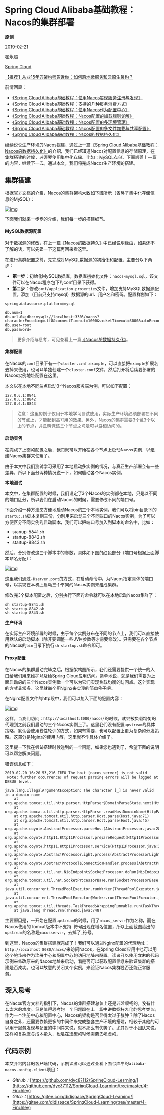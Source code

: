 # Spring Cloud Alibaba基础教程：Nacos的集群部署

**原创**

 [2019-02-21](https://blog.didispace.com/spring-cloud-alibaba-5/)

 翟永超

 [Spring Cloud](https://blog.didispace.com/categories/Spring-Cloud/)

[【推荐】从业15年的架构师告诉你：如何落地微服务和云原生架构？](https://blog.didispace.com/how-to-implement-microservice-and-cloud-native-architecture/)

前情回顾：

- [《Spring Cloud Alibaba基础教程：使用Nacos实现服务注册与发现》](http://blog.didispace.com/spring-cloud-alibaba-1/)
- [《Spring Cloud Alibaba基础教程：支持的几种服务消费方式》](http://blog.didispace.com/spring-cloud-alibaba-2/)
- [《Spring Cloud Alibaba基础教程：使用Nacos作为配置中心》](http://blog.didispace.com/spring-cloud-alibaba-3/)
- [《Spring Cloud Alibaba基础教程：Nacos配置的加载规则详解》](http://blog.didispace.com/spring-cloud-alibaba-nacos-config-1/)
- [《Spring Cloud Alibaba基础教程：Nacos配置的多环境管理》](http://blog.didispace.com/spring-cloud-alibaba-nacos-config-2/)
- [《Spring Cloud Alibaba基础教程：Nacos配置的多文件加载与共享配置》](http://blog.didispace.com/spring-cloud-alibaba-nacos-config-3/)
- [《Spring Cloud Alibaba基础教程：Nacos的数据持久化》](http://blog.didispace.com/spring-cloud-alibaba-4/)

继续说说生产环境的Nacos搭建，通过上一篇[《Spring Cloud Alibaba基础教程：Nacos的数据持久化》](http://blog.didispace.com/spring-cloud-alibaba-4/)的介绍，我们已经知道Nacos对配置信息的存储原理，在集群搭建的时候，必须要使用集中化存储，比如：MySQL存储。下面顺着上一篇的内容，继续下一去。通过本文，我们将完成Nacos生产环境的搭建。

## 集群搭建

根据官方文档的介绍，Nacos的集群架构大致如下图所示（省略了集中化存储信息的MySQL）：

[![img](https://blog.didispace.com/images/pasted-150.png)](https://blog.didispace.com/images/pasted-150.png)

下面我们就来一步步的介绍，我们每一步的搭建细节。

#### MySQL数据源配置

对于数据源的修改，在上一篇[《Nacos的数据持久》](http://blog.didispace.com/spring-cloud-alibaba-4/)中已经说明缘由，如果还不了解的话，可以先读一下这篇再回来看这里。

在进行集群配置之前，先完成对MySQL数据源的初始化和配置。主要分以下两步：

- **第一步**：初始化MySQL数据库，数据库初始化文件：`nacos-mysql.sql`，该文件可以在Nacos程序包下的conf目录下获得。
- **第二步**：修改`conf/application.properties`文件，增加支持MySQL数据源配置，添加（目前只支持mysql）数据源的url、用户名和密码。配置样例如下：

```
spring.datasource.platform=mysql

db.num=1
db.url.0=jdbc:mysql://localhost:3306/nacos?characterEncoding=utf8&connectTimeout=1000&socketTimeout=3000&autoReconnect=true
db.user=root
db.password=
```

> 更多介绍与思考，可见查看上一篇[《Nacos的数据持久化》](http://blog.didispace.com/spring-cloud-alibaba-4/)。

#### 集群配置

在Nacos的`conf`目录下有一个`cluster.conf.example`，可以直接把`example`扩展名去掉来使用，也可以单独创建一个`cluster.conf`文件，然后打开将后续要部署的Nacos实例地址配置在这里。

本文以在本地不同端点启动3个Nacos服务端为例，可以如下配置：

```
127.0.0.1:8841
127.0.0.1:8842
127.0.0.1:8843
```

> 注意：这里的例子仅用于本地学习测试使用，实际生产环境必须部署在不同的节点上，才能起到高可用的效果。另外，Nacos的集群需要3个或3个以上的节点，并且确保这三个节点之间是可以互相访问的。

#### 启动实例

在完成了上面的配置之后，我们就可以开始在各个节点上启动Nacos实例，以组建Nacos集群来使用了。

由于本文中我们测试学习采用了本地启动多实例的情况，与真正生产部署会有一些差异，所以下面分两种情况说一下，如何启动各个Nacos实例。

**本地测试**

本文中，在集群配置的时候，我们设定了3个Nacos的实例都在本地，只是以不同的端口区分，所以我们在启动Nacos的时候，需要修改不同的端口号。

下面介绍一种方法来方便地启动Nacos的三个本地实例，我们可以将bin目录下的`startup.sh`脚本复制三份，分别用来启动三个不同端口的Nacos实例，为了可以方便区分不同实例的启动脚本，我们可以把端口号加入到脚本的命名中，比如：

- startup-8841.sh
- startup-8842.sh
- startup-8843.sh

然后，分别修改这三个脚本中的参数，具体如下图的红色部分（端口号根据上面脚本命名分配）：

[![img](https://blog.didispace.com/images/pasted-151.png)](https://blog.didispace.com/images/pasted-151.png)

这里我们通过`-Dserver.port`的方式，在启动命令中，为Nacos指定具体的端口号，以实现在本机上启动三个不同的Nacos实例来组成集群。

修改完3个脚本配置之后，分别执行下面的命令就可以在本地启动Nacos集群了：

```
sh startup-8841.sh
sh startup-8842.sh
sh startup-8843.sh
```

**生产环境**

在实际生产环境部署的时候，由于每个实例分布在不同的节点上，我们可以直接使用默认的启动脚本（除非要调整一些JVM参数等才需要修改）。只需要在各个节点的Nacos的`bin`目录下执行`sh startup.sh`命令即可。

#### Proxy配置

在Nacos的集群启动完毕之后，根据架构图所示，我们还需要提供一个统一的入口给我们用来维护以及给Spring Cloud应用访问。简单地说，就是我们需要为上面启动的的三个Nacos实例做一个可以为它们实现负载均衡的访问点。这个实现的方式非常多，这里就举个用Nginx来实现的简单例子吧。

在Nginx配置文件的http段中，我们可以加入下面的配置内容：

[![img](https://blog.didispace.com/images/pasted-152.png)](https://blog.didispace.com/images/pasted-152.png)

这样，当我们访问：`http://localhost:8080/nacos/`的时候，就会被负载均衡的代理到之前我们启动的三个Nacos实例上了。这里我们没有配置`upstream`的具体策略，默认会使用线性轮训的方式，如果有需要，也可以配置上更为复杂的分发策略。这部分是Nginx的使用内容，这里就不作具体介绍了。

这里提一下我在尝试搭建时候碰到的一个问题，如果您也遇到了，希望下面的说明可以帮您解决问题。

错误信息如下：

```
2019-02-20 16:20:53,216 INFO The host [nacos_server] is not valid
 Note: further occurrences of request parsing errors will be logged at DEBUG level.

java.lang.IllegalArgumentException: The character [_] is never valid in a domain name.
	at org.apache.tomcat.util.http.parser.HttpParser$DomainParseState.next(HttpParser.java:926)
	at org.apache.tomcat.util.http.parser.HttpParser.readHostDomainName(HttpParser.java:822)
	at org.apache.tomcat.util.http.parser.Host.parse(Host.java:71)
	at org.apache.tomcat.util.http.parser.Host.parse(Host.java:45)
	at org.apache.coyote.AbstractProcessor.parseHost(AbstractProcessor.java:288)
	at org.apache.coyote.http11.Http11Processor.prepareRequest(Http11Processor.java:809)
	at org.apache.coyote.http11.Http11Processor.service(Http11Processor.java:384)
	at org.apache.coyote.AbstractProcessorLight.process(AbstractProcessorLight.java:66)
	at org.apache.coyote.AbstractProtocol$ConnectionHandler.process(AbstractProtocol.java:791)
	at org.apache.tomcat.util.net.NioEndpoint$SocketProcessor.doRun(NioEndpoint.java:1417)
	at org.apache.tomcat.util.net.SocketProcessorBase.run(SocketProcessorBase.java:49)
	at java.util.concurrent.ThreadPoolExecutor.runWorker(ThreadPoolExecutor.java:1149)
	at java.util.concurrent.ThreadPoolExecutor$Worker.run(ThreadPoolExecutor.java:624)
	at org.apache.tomcat.util.threads.TaskThread$WrappingRunnable.run(TaskThread.java:61)
	at java.lang.Thread.run(Thread.java:748)
```

主要原因是，一开始在配置`upstream`的时候，用了`nacos_server`作为名称，而在Nacos使用的Tomcat版本中不支持`_`符号出现在域名位置，所以上面截图给出的`upstream`的名称是`nacosserver`，去掉了`_`符号。

到这里，Nacos的集群搭建就完成了！我们可以通过Nginx配置的代理地址：`http://localhost:8080/nacos/`来访问Nacos，在Spring Cloud应用中也可以用这个地址来作为注册中心和配置中心的访问地址来配置。读者可以使用文末的代码示例来修改原来的Nacos地址来启动，看是否可以获取配置信息来验证集群的搭建是否成功。也可以故意的关闭某个实例，来验证Nacos集群是否还能正常服务。

## 深入思考

在Nacos官方文档的指引下，Nacos的集群搭建总体上还是非常顺畅的，没有什么太大的难度。但是值得思考的一个问题跟在上一篇中讲数据持久化的思考类似，作为一个注册中心和配置中心，Nacos的架构是否显得太过于臃肿？除了Nacos自身之外，还需要依赖更多的中间件来完成整套生产环境的搭建，相较于其他的可以用于服务发现与配置的中间件来说，就不那么有优势了。尤其对于小团队来说，这样的复杂度与成本投入，也是在选型的时候需要去考虑的。

## 代码示例

本文介绍内容的客户端代码，示例读者可以通过查看下面仓库中的`alibaba-nacos-config-client`项目：

- *Github：*[https://github.com/dyc87112/SpringCloud-Learning/](https://github.com/dyc87112/SpringCloud-Learning/tree/master/4-Finchley)
- *Gitee：*[https://gitee.com/didispace/SpringCloud-Learning/](https://gitee.com/didispace/SpringCloud-Learning/tree/master/4-Finchley)